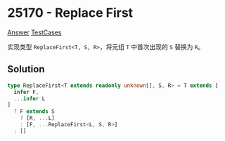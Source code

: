 # 25170 - Replace First

[Answer](https://github.com/lybenson/ts-checker/blob/master/src/25170-medium-replace-first/template.ts) [TestCases](https://github.com/lybenson/ts-checker/blob/master/src/25170-medium-replace-first/test-cases.ts)

实现类型 `ReplaceFirst<T, S, R>`，将元组 `T` 中首次出现的 `S` 替换为 `R`。

## Solution

```ts
type ReplaceFirst<T extends readonly unknown[], S, R> = T extends [
  infer F,
  ...infer L
]
  ? F extends S
    ? [R, ...L]
    : [F, ...ReplaceFirst<L, S, R>]
  : []
```
